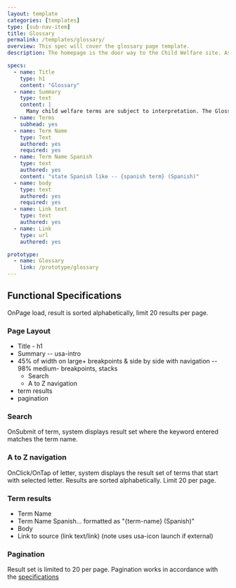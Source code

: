```yaml
---
layout: template
categories: [templates]
type: [sub-nav-item]
title: Glossary 
permalink: /templates/glossary/
overview: This spec will cover the glossary page template. 
description: The homepage is the door way to the Child Welfare site. As such, it pulls in content from all over. The page is mostly dynamic with a few authorable areas. 

specs:
  - name: Title
    type: h1
    content: "Glossary"
  - name: Summary
    type: text
    content: | 
      Many child welfare terms are subject to interpretation. The Glossary identifies commonly held definitions for terms that can be found on the Child Welfare Information Gateway website or in products and materials developed by external entities (e.g., Federal or State Agencies or other reliable organizations). When noted, Information Gateway is cited as the source. The Glossary also provides common acronyms and includes links to information on major Federal legislation and related child welfare terms. The Glossary will be updated as new terminology emerges in the field, as new legislation is enacted, and as child welfare terms take on new meaning.
  - name: Terms
    subhead: yes
  - name: Term Name
    type: Text
    authored: yes
    required: yes
  - name: Term Name Spanish
    type: text
    authored: yes
    content: "state Spanish like -- {spanish term} (Spanish)"
  - name: body
    type: text
    authored: yes
    required: yes
  - name: Link text
    type: text
    authored: yes
  - name: Link
    type: url
    authored: yes

prototype:
  - name: Glossary
    link: /prototype/glossary
---
```


## Functional Specifications
OnPage load, result is sorted alphabetically, limit 20 results per page.

### Page Layout
- Title - h1
- Summary -- usa-intro
- 45% of width on large+ breakpoints & side by side with navigation -- 98% medium- breakpoints, stacks
  - Search 
  - A to Z navigation
- term results
- pagination

### Search
OnSubmit of term, system displays result set where the keyword entered matches the term name.

### A to Z navigation
OnClick/OnTap of letter, system displays the result set of terms that start with selected letter. Results are sorted alphabetically. Limit 20 per page.

### Term results
- Term Name 
- Term Name Spanish... formatted as "{term-name} (Spanish)"
- Body
- Link to source (link text/link) (note uses usa-icon launch if external)

### Pagination
Result set is limited to 20 per page. Pagination works in accordance with the [specifications](patterns/pagination/)